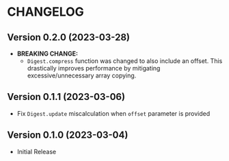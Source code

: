 # CHANGELOG

## Version 0.2.0 (2023-03-28)
 - **BREAKING CHANGE:**
     - `Digest.compress` function was changed to also include an offset.
       This drastically improves performance by mitigating excessive/unnecessary
       array copying.

## Version 0.1.1 (2023-03-06)
 - Fix `Digest.update` miscalculation when `offset` parameter is provided

## Version 0.1.0 (2023-03-04)
 - Initial Release
